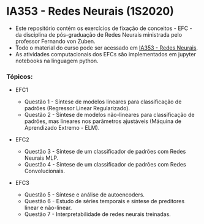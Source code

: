 # IA353 - Redes Neurais (1S2020)

- Este repositório contém os exercícios de fixação de conceitos - EFC - da disciplina de pós-graduação de Redes Neurais ministrada pelo professor Fernando von Zuben.
- Todo o material do curso pode ser acessado em [IA353 - Redes Neurais](http://www.dca.fee.unicamp.br/~vonzuben/courses/ia353.html).
- As atividades computacionais dos EFCs são implementados em jupyter notebooks na linguagem python.

### Tópicos:
- EFC1
    - Questão 1 - Síntese de modelos lineares para classificação de padrões (Regressor Linear Regularizado).
    - Questão 2 - Síntese de modelos não-lineares para classificação de padrões, mas lineares nos parâmetros ajustáveis (Máquina de Aprendizado Extremo - ELM).

- EFC2
    - Questão 3 - Síntese de um classificador de padrões com Redes Neurais MLP.
    - Questão 4 - Síntese de um classificador de padrões com Redes Convolucionais.

- EFC3
    - Questão 5 - Síntese e análise de autoencoders.
    - Questão 6 - Estudo de séries temporais e síntese de preditores linear e não-linear.
    - Questão 7 - Interpretabilidade de redes neurais treinadas.
